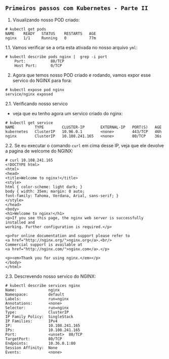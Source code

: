 ## `Primeiros passos com Kubernetes - Parte II`


1. Visualizando nosso POD criado:

```
# kubectl get pods
NAME    READY   STATUS    RESTARTS   AGE
nginx   1/1     Running   0          77m
```

1.1. Vamos verificar se a orta esta ativada no nosso arquivo `yml`:

```
# kubectl describe pods nginx |  grep -i port
    Port:           80/TCP
    Host Port:      0/TCP
```

2. Agora que temos nosso POD criado e rodando, vamos expor esse servico do NGINX para fora:

```
# kubectl expose pod nginx
service/nginx exposed
```

2.1. Verificando nosso servico

- veja que eu tenho agora um servico criado do nginx:

```
# kubectl get service
NAME         TYPE        CLUSTER-IP       EXTERNAL-IP   PORT(S)   AGE
kubernetes   ClusterIP   10.96.0.1        <none>        443/TCP   46h
nginx        ClusterIP   10.108.241.165   <none>        80/TCP    36s
```

2.2. Se eu executar o comando `curl` em cima desse IP, veja que ele devolve a pagina de welcome do NGINX:

```
# curl 10.108.241.165
<!DOCTYPE html>
<html>
<head>
<title>Welcome to nginx!</title>
<style>
html { color-scheme: light dark; }
body { width: 35em; margin: 0 auto;
font-family: Tahoma, Verdana, Arial, sans-serif; }
</style>
</head>
<body>
<h1>Welcome to nginx!</h1>
<p>If you see this page, the nginx web server is successfully installed and
working. Further configuration is required.</p>

<p>For online documentation and support please refer to
<a href="http://nginx.org/">nginx.org</a>.<br/>
Commercial support is available at
<a href="http://nginx.com/">nginx.com</a>.</p>

<p><em>Thank you for using nginx.</em></p>
</body>
</html>
```

2.3. Descrevendo nosso servico do NGINX:

```
# kubectl describe services nginx
Name:              nginx
Namespace:         default
Labels:            run=nginx
Annotations:       <none>
Selector:          run=nginx
Type:              ClusterIP
IP Family Policy:  SingleStack
IP Families:       IPv4
IP:                10.108.241.165
IPs:               10.108.241.165
Port:              <unset>  80/TCP
TargetPort:        80/TCP
Endpoints:         10.36.0.1:80
Session Affinity:  None
Events:            <none>
```

















